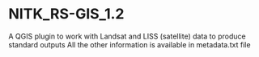 # NITK_RS-GIS_1.2
A QGIS plugin to work with Landsat and LISS (satellite) data to produce standard outputs
All the other information is available in metadata.txt file
